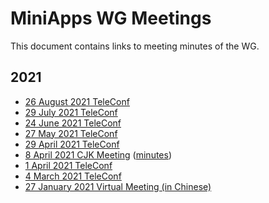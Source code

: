 # MiniApps WG Meetings

This document contains links to meeting minutes of the WG.

## 2021

* [26 August 2021 TeleConf](https://www.w3.org/2021/08/26-miniapp-minutes.html)
* [29 July 2021 TeleConf](https://www.w3.org/2021/07/29-miniapp-minutes.html)
* [24 June 2021 TeleConf](https://www.w3.org/2021/06/24-MiniApp-minutes.html)
* [27 May 2021 TeleConf](https://www.w3.org/2021/05/27-miniapp-minutes.html)
* [29 April 2021 TeleConf](https://www.w3.org/2021/04/29-MiniApp-minutes.html)
* [8 April 2021 CJK Meeting](https://www.w3.org/2021/03/miniapp-cjk/index.html) ([minutes](https://www.w3.org/2021/04/08-MiniApp-minutes.html))
* [1 April 2021 TeleConf](https://www.w3.org/2021/04/01-miniapp-minutes.html)
* [4 March 2021 TeleConf](https://www.w3.org/2021/03/04-miniapp-minutes.html)
* [27 January 2021 Virtual Meeting (in Chinese)](https://www.w3.org/2021/01/27-MiniApps-WG-session.html)

